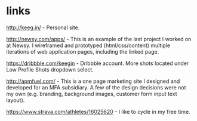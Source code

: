 # links

http://keeg.in/ - Personal site. 

http://newsy.com/apps/ - This is an example of the last project I worked on at Newsy. I wireframed and prototyped (html/css/content) multiple iterations of web application pages, including the linked page. 

https://dribbble.com/keegin - Dribbble account. More shots located under Low Profile Shots dropdown select.

http://apmfuel.com/ - This is a one page marketing site I designed and developed for an MFA subsidiary. A few of the design decisions were not my own (e.g. branding, background images, customer form input text layout). 

https://www.strava.com/athletes/16025620 - I like to cycle in my free time. 

